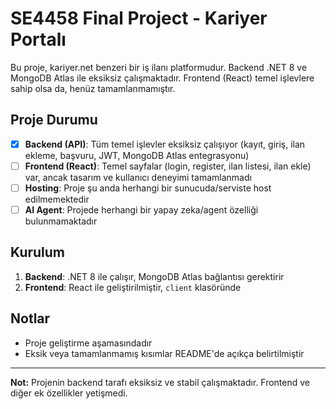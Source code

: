 # SE4458 Final Project - Kariyer Portalı

Bu proje, kariyer.net benzeri bir iş ilanı platformudur. Backend .NET 8 ve MongoDB Atlas ile eksiksiz çalışmaktadır. Frontend (React) temel işlevlere sahip olsa da, henüz tamamlanmamıştır.

## Proje Durumu

- [x] **Backend (API)**: Tüm temel işlevler eksiksiz çalışıyor (kayıt, giriş, ilan ekleme, başvuru, JWT, MongoDB Atlas entegrasyonu)
- [ ] **Frontend (React)**: Temel sayfalar (login, register, ilan listesi, ilan ekle) var, ancak tasarım ve kullanıcı deneyimi tamamlanmadı
- [ ] **Hosting**: Proje şu anda herhangi bir sunucuda/serviste host edilmemektedir
- [ ] **AI Agent**: Projede herhangi bir yapay zeka/agent özelliği bulunmamaktadır

## Kurulum

1. **Backend**: .NET 8 ile çalışır, MongoDB Atlas bağlantısı gerektirir
2. **Frontend**: React ile geliştirilmiştir, `client` klasöründe

## Notlar
- Proje geliştirme aşamasındadır
- Eksik veya tamamlanmamış kısımlar README'de açıkça belirtilmiştir

---

**Not:** Projenin backend tarafı eksiksiz ve stabil çalışmaktadır. Frontend ve diğer ek özellikler yetişmedi. 
